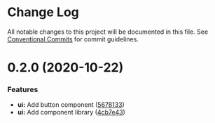 # Change Log

All notable changes to this project will be documented in this file.
See [Conventional Commits](https://conventionalcommits.org) for commit guidelines.

# 0.2.0 (2020-10-22)


### Features

* **ui:** Add button component ([5678133](https://github.com/NunoCPNP/nptech-monorepo/commit/5678133bae12cba708c32d70f69956a9384cd841))
* **ui:** Add component library ([4cb7e43](https://github.com/NunoCPNP/nptech-monorepo/commit/4cb7e437f433b21aadf4969f98937068525d2a43))
